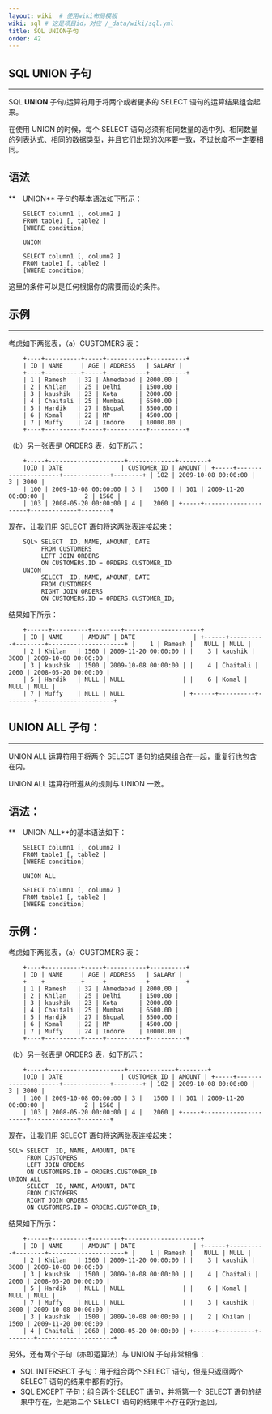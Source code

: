 ```yaml
---
layout: wiki  # 使用wiki布局模板
wiki: sql # 这是项目id，对应 /_data/wiki/sql.yml
title: SQL UNION子句
order: 42
---
```


## SQL UNION 子句

------

SQL **UNION** 子句/运算符用于将两个或者更多的 SELECT 语句的运算结果组合起来。

在使用 UNION 的时候，每个 SELECT 语句必须有相同数量的选中列、相同数量的列表达式、相同的数据类型，并且它们出现的次序要一致，不过长度不一定要相同。

## 语法

**　UNION** 子句的基本语法如下所示：

```
    SELECT column1 [, column2 ]
    FROM table1 [, table2 ]
    [WHERE condition]

    UNION

    SELECT column1 [, column2 ]
    FROM table1 [, table2 ]
    [WHERE condition]
```

这里的条件可以是任何根据你的需要而设的条件。

## 示例

------

考虑如下两张表，（a）CUSTOMERS 表：

```
    +----+----------+-----+-----------+----------+
    | ID | NAME     | AGE | ADDRESS   | SALARY |
    +----+----------+-----+-----------+----------+
    | 1 | Ramesh   | 32 | Ahmedabad | 2000.00 |
    | 2 | Khilan   | 25 | Delhi     | 1500.00 |
    | 3 | kaushik  | 23 | Kota      | 2000.00 |
    | 4 | Chaitali | 25 | Mumbai    | 6500.00 |
    | 5 | Hardik   | 27 | Bhopal    | 8500.00 |
    | 6 | Komal    | 22 | MP        | 4500.00 |
    | 7 | Muffy    | 24 | Indore    | 10000.00 |
    +----+----------+-----+-----------+----------+
```

（b）另一张表是 ORDERS 表，如下所示：

```
    +-----+---------------------+-------------+--------+
    |OID | DATE                | CUSTOMER_ID | AMOUNT | +-----+---------------------+-------------+--------+ | 102 | 2009-10-08 00:00:00 |           3 | 3000 |
    | 100 | 2009-10-08 00:00:00 | 3 |   1500 | | 101 | 2009-11-20 00:00:00 |           2 | 1560 |
    | 103 | 2008-05-20 00:00:00 | 4 |   2060 | +-----+---------------------+-------------+--------+
```

现在，让我们用 SELECT 语句将这两张表连接起来：

```
    SQL> SELECT  ID, NAME, AMOUNT, DATE
         FROM CUSTOMERS
         LEFT JOIN ORDERS
         ON CUSTOMERS.ID = ORDERS.CUSTOMER_ID
    UNION
         SELECT  ID, NAME, AMOUNT, DATE
         FROM CUSTOMERS
         RIGHT JOIN ORDERS
         ON CUSTOMERS.ID = ORDERS.CUSTOMER_ID;
```

结果如下所示：

```
    +------+----------+--------+---------------------+
    | ID | NAME     | AMOUNT | DATE                | +------+----------+--------+---------------------+ |    1 | Ramesh |   NULL | NULL |
    | 2 | Khilan   | 1560 | 2009-11-20 00:00:00 | |    3 | kaushik |   3000 | 2009-10-08 00:00:00 |
    | 3 | kaushik  | 1500 | 2009-10-08 00:00:00 | |    4 | Chaitali |   2060 | 2008-05-20 00:00:00 |
    | 5 | Hardik   | NULL | NULL                | |    6 | Komal |   NULL | NULL |
    | 7 | Muffy    | NULL | NULL                | +------+----------+--------+---------------------+
```

## UNION ALL 子句：

------

UNION ALL 运算符用于将两个 SELECT 语句的结果组合在一起，重复行也包含在内。

UNION ALL 运算符所遵从的规则与 UNION 一致。

## 语法：

**　UNION ALL**的基本语法如下：

```
    SELECT column1 [, column2 ]
    FROM table1 [, table2 ]
    [WHERE condition]

    UNION ALL

    SELECT column1 [, column2 ]
    FROM table1 [, table2 ]
    [WHERE condition]
```

## 示例：

考虑如下两张表，（a）CUSTOMERS 表：

```
    +----+----------+-----+-----------+----------+
    | ID | NAME     | AGE | ADDRESS   | SALARY |
    +----+----------+-----+-----------+----------+
    | 1 | Ramesh   | 32 | Ahmedabad | 2000.00 |
    | 2 | Khilan   | 25 | Delhi     | 1500.00 |
    | 3 | kaushik  | 23 | Kota      | 2000.00 |
    | 4 | Chaitali | 25 | Mumbai    | 6500.00 |
    | 5 | Hardik   | 27 | Bhopal    | 8500.00 |
    | 6 | Komal    | 22 | MP        | 4500.00 |
    | 7 | Muffy    | 24 | Indore    | 10000.00 |
    +----+----------+-----+-----------+----------+
```

（b）另一张表是 ORDERS 表，如下所示：

```
    +-----+---------------------+-------------+--------+
    |OID | DATE                | CUSTOMER_ID | AMOUNT | +-----+---------------------+-------------+--------+ | 102 | 2009-10-08 00:00:00 |           3 | 3000 |
    | 100 | 2009-10-08 00:00:00 | 3 |   1500 | | 101 | 2009-11-20 00:00:00 |           2 | 1560 |
    | 103 | 2008-05-20 00:00:00 | 4 |   2060 | +-----+---------------------+-------------+--------+
```

现在，让我们用 SELECT 语句将这两张表连接起来：

```
SQL> SELECT  ID, NAME, AMOUNT, DATE
     FROM CUSTOMERS
     LEFT JOIN ORDERS
     ON CUSTOMERS.ID = ORDERS.CUSTOMER_ID
UNION ALL
     SELECT  ID, NAME, AMOUNT, DATE
     FROM CUSTOMERS
     RIGHT JOIN ORDERS
     ON CUSTOMERS.ID = ORDERS.CUSTOMER_ID;
```

结果如下所示：

```
    +------+----------+--------+---------------------+
    | ID | NAME     | AMOUNT | DATE                | +------+----------+--------+---------------------+ |    1 | Ramesh |   NULL | NULL |
    | 2 | Khilan   | 1560 | 2009-11-20 00:00:00 | |    3 | kaushik |   3000 | 2009-10-08 00:00:00 |
    | 3 | kaushik  | 1500 | 2009-10-08 00:00:00 | |    4 | Chaitali |   2060 | 2008-05-20 00:00:00 |
    | 5 | Hardik   | NULL | NULL                | |    6 | Komal |   NULL | NULL |
    | 7 | Muffy    | NULL | NULL                | |    3 | kaushik |   3000 | 2009-10-08 00:00:00 |
    | 3 | kaushik  | 1500 | 2009-10-08 00:00:00 | |    2 | Khilan |   1560 | 2009-11-20 00:00:00 |
    | 4 | Chaitali | 2060 | 2008-05-20 00:00:00 | +------+----------+--------+---------------------+
```

另外，还有两个子句（亦即运算法）与 UNION 子句非常相像：

- SQL INTERSECT 子句：用于组合两个 SELECT 语句，但是只返回两个 SELECT 语句的结果中都有的行。
- SQL EXCEPT 子句：组合两个 SELECT 语句，并将第一个 SELECT 语句的结果中存在，但是第二个 SELECT 语句的结果中不存在的行返回。
